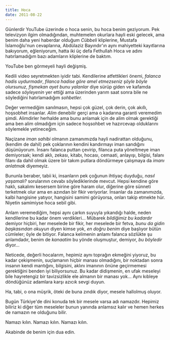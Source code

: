 ```yaml
---
title: Hoca
date: 2011-08-22
---
```


Günlerdir YouTube üzerinde o hoca senin, bu hoca benim geziyorum. Pek
televizyon ilgim olmadığından, muhtemelen okurlara hayli eski gelecek,
ama benim daha yeni haberdar olduğum *Cübbeli* kliplerine, Mustafa
İslamoğlu'nun cevaplarına, Abdülaziz Bayındır'ın aynı mahiyetteki
kayıtlarına bakıyorum, eğleniyorum, hatta iki üç defa Fethullah Hoca ve
adını hatırlamadığım bazı adamların kliplerine de baktım.

YouTube ben görmeyeli hayli değişmiş.

Kedili video seyretmekten iyidir tabi. Kendilerine atfettikleri önemi,
*falanca hadis uydurmadır*, *filanca hadise göre amel etmezseniz şöyle
böyle olursunuz*, *fişmekan ayet bunu yalanlar* diye sürüp giden ve
kafamda sadece *söyleyenin* yer ettiği ama üzerinden yarım saat sonra
bile ne söylediğini hatırlamadığım *sohbetler.*

Değer vermediğim sanılmasın, hepsi çok güzel, çok derin, çok akıllı,
hoşsobhet insanlar. *Alim* denebilir gerçi ama o kadarına garanti
veremedim şimdi. Alimdirler herhalde ama bunu anlamak için de alim olmak
gerektiği ama ben alim olmadığım için sadece hoşsohbet ve hazırcevap
olduklarını söylemekle yetineceğim.

Naçizane *iman sahibi* olmanın zamanımızda hayli nadirattan olduğunu,
(kendim de dahil) pek çoklarının kendini kandırmayı iman sandığını
düşünüyorum. İnsanı falanca puttan çevirip, filanca puta yöneltmeye iman
demiyorsak; kendi aklı, zekası, kitabı, hocası, cemaati, anlayışı,
bilgisi, falanı filanı da dahil olmak üzere bir takım putlara döndürmeye
çalışmaya da *imanı anlatmak* diyemeyiz.

Bununla beraber, tabii ki, insanların pek çoğunun ihtiyaç duyduğu,
*nasıl yaşamalı?* sorularının cevabı söylediklerinde mevcut. Hepsi
kendine göre haklı, sakalımı kesersem birine göre haram olur, diğerine
göre sünneti terketmek olur ama en azından bir fikir veriyorlar.
İnsanlar da zamanımızda, kalbi hangisine yatıyor, hangisini samimi
görüyorsa, onları takip etmekte hür. Niyetin samimiyse hoca sebil gibi.

Anlam veremediğim, hepsi aynı çarkın suyuyla yıkandığı halde, neden
kendilerine bu kadar önem verdikleri… Mübarek *bildiğimiz bu kadardır*
demiyor hiçbiri, her meselede bir fikir, her meselede bir fetva, *bunu
da gidin başkasından okuyun* diyen kimse yok, *en doğru benim* diye
başlıyor bütün cümleler; öyle de bitiyor. Falanca kelimenin anlamı
falanca sözlükte şu anlamdadır, benim de *kanaatim* bu yönde oluşmuştur,
demiyor, *bu böyledir* diyor…

Neticede, değerli hocalarım, hepimiz aynı toprağın ekmeğini yiyoruz, bu
kadar çekişmenin, suçlamanın hiçbir manası olmadığını, bir noktadan
sonra insanın kendi mantığını, bilgisini, aklını imanının önüne
geçirmemesi gerektiğini benden iyi biliyorsunuz. Bu kadar didişmenin, en
ufak meseleyi bile hayretengiz bir tavizsizlikle ele almanın bir manası
yok… Aynı kıbleye döndüğünüz adamlara karşı azıcık sevgi duyun.

Ha, tabi, o ona müşrik, öteki de buna zındık diyor, mesele hallolmuş
oluyor.

Bugün Türkiye'de dini konuda tek bir mesele varsa adı namazdır. Hepimiz
biliriz ki diğer tüm meseleler bunun yanında anlamsız kalır ve hemen
herkes de namazın ne olduğunu bilir.

Namazı kılın. Namazı kılın. Namazı kılın.

Akabinde de benim için dua edin.
